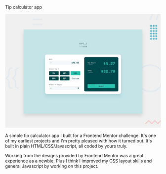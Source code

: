 Tip calculator app

![Design preview for the Tip calculator app coding challenge](./design/desktop-preview.jpg)

A simple tip calculator app I built for a Frontend Mentor challenge. It's one of my earliest projects and I'm pretty pleased with how it turned out. It's built in plain HTML/CSS/Javascript, all coded by yours truly. 

Working from the designs provided by Frontend Mentor was a great experience as a newbie. Plus I think I improved my CSS layout skills and general Javascript by working on this project.
